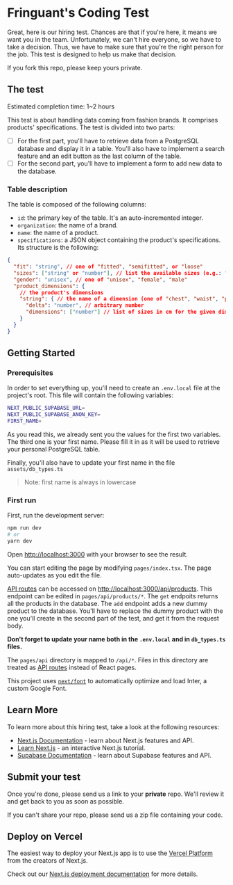 # Fringuant's Coding Test

Great, here is our hiring test. Chances are that if you're here, it means we want you in the team. Unfortunately, we can't hire everyone, so we have to take a decision. Thus, we have to make sure that you're the right person for the job. This test is designed to help us make that decision.

If you fork this repo, please keep yours private.

## The test

Estimated completion time: 1~2 hours

This test is about handling data coming from fashion brands. It comprises products' specifications. The test is divided into two parts:

- [ ] For the first part, you'll have to retrieve data from a PostgreSQL database and display it in a table. You'll also have to implement a search feature and an edit button as the last column of the table.
- [ ] For the second part, you'll have to implement a form to add new data to the database.

### Table description

The table is composed of the following columns:

- `id`: the primary key of the table. It's an auto-incremented integer.
- `organization`: the name of a brand.
- `name`: the name of a product.
- `specifications`: a JSON object containing the product's specifications. Its structure is the following:

```json
{
  "fit": "string", // one of "fitted", "semifitted", or "loose"
  "sizes": ["string" or "number"], // list the available sizes (e.g.: "S", "M", "L")
  "gender": "unisex", // one of "unisex", "female", "male"
  "product_dimensions": {
    // the product's dimensions
    "string": { // the name of a dimension (one of "chest", "waist", "pelvis", "hips", "arm_length", "shoulder_length")
      "delta": "number", // arbitrary number
      "dimensions": ["number"] // list of sizes in cm for the given dimension (e.g.: [50, 52, 54])
    }
  }
}
```

## Getting Started

### Prerequisites

In order to set everything up, you'll need to create an `.env.local` file at the project's root. This file will contain the following variables:

```bash
NEXT_PUBLIC_SUPABASE_URL=
NEXT_PUBLIC_SUPABASE_ANON_KEY=
FIRST_NAME=
```

As you read this, we already sent you the values for the first two variables. The third one is your first name. Please fill it in as it will be used to retrieve your personal PostgreSQL table.

Finally, you'll also have to update your first name in the file `assets/db_types.ts`

> Note: first name is always in lowercase

### First run

First, run the development server:

```bash
npm run dev
# or
yarn dev
```

Open [http://localhost:3000](http://localhost:3000) with your browser to see the result.

You can start editing the page by modifying `pages/index.tsx`. The page auto-updates as you edit the file.

[API routes](https://nextjs.org/docs/api-routes/introduction) can be accessed on [http://localhost:3000/api/products](http://localhost:3000/api/products). This endpoint can be edited in `pages/api/products/*`. The `get` endpoits returns all the products in the database. The `add` endpoint adds a new dummy product to the database. You'll have to replace the dummy product with the one you'll create in the second part of the test, and get it from the request body.

**Don't forget to update your name both in the `.env.local` and in `db_types.ts` files.**

The `pages/api` directory is mapped to `/api/*`. Files in this directory are treated as [API routes](https://nextjs.org/docs/api-routes/introduction) instead of React pages.

This project uses [`next/font`](https://nextjs.org/docs/basic-features/font-optimization) to automatically optimize and load Inter, a custom Google Font.

## Learn More

To learn more about this hiring test, take a look at the following resources:

- [Next.js Documentation](https://nextjs.org/docs) - learn about Next.js features and API.
- [Learn Next.js](https://nextjs.org/learn) - an interactive Next.js tutorial.
- [Supabase Documentation](https://supabase.io/docs) - learn about Supabase features and API.

## Submit your test

Once you're done, please send us a link to your **private** repo. We'll review it and get back to you as soon as possible.

If you can't share your repo, please send us a zip file containing your code.

## Deploy on Vercel

The easiest way to deploy your Next.js app is to use the [Vercel Platform](https://vercel.com/new?utm_medium=default-template&filter=next.js&utm_source=create-next-app&utm_campaign=create-next-app-readme) from the creators of Next.js.

Check out our [Next.js deployment documentation](https://nextjs.org/docs/deployment) for more details.
